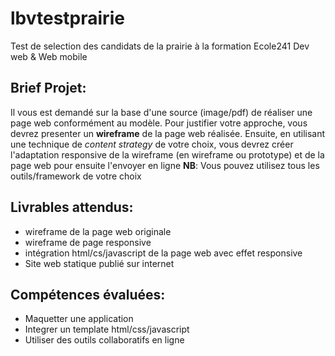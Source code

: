 # lbvtestprairie
Test de selection des candidats de la prairie à la formation Ecole241 Dev web &amp; Web mobile

Brief Projet:
---
Il vous est demandé sur la base d'une source (image/pdf) de réaliser une page web conformément au modèle.
Pour justifier votre approche, vous devrez presenter un **wireframe** de la page web réalisée.
Ensuite, en utilisant une technique de *content strategy* de votre choix, vous devrez
créer l'adaptation responsive de la wireframe (en wireframe ou prototype) et de la page web
pour ensuite l'envoyer en ligne
**NB**: Vous pouvez utilisez tous les outils/framework de votre choix

Livrables attendus:
---
* wireframe de la page web originale
* wireframe de page responsive
* intégration html/cs/javascript de la page web avec effet responsive
* Site web statique publié sur internet

Compétences évaluées:
---
* Maquetter une application
* Integrer un template html/css/javascript
* Utiliser des outils collaboratifs en ligne
